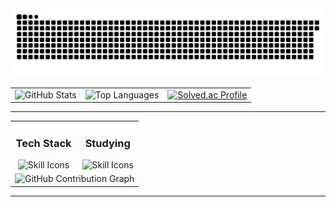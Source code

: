<div align="center">
  <picture>
    <source media="(prefers-color-scheme: dark)" srcset="https://raw.githubusercontent.com/naim-kim/naim-kim/output/github-contribution-grid-snake-dark.svg">
    <source media="(prefers-color-scheme: light)" srcset="https://raw.githubusercontent.com/naim-kim/naim-kim/output/github-contribution-grid-snake.svg">
    <img alt="github contribution grid snake animation" src="https://raw.githubusercontent.com/naim-kim/naim-kim/output/github-contribution-grid-snake.svg">
  </picture>
 </div>

<table align="center">
  <tr>
    <td align="left">
      <img width="390" src="https://github-readme-stats.vercel.app/api?username=naim-kim&show_icons=true&theme=transparent&count_private=true&hide_border=true" alt="GitHub Stats" />
    </td>
    <td align="center">
      <img width="390" src="https://github-readme-stats-naim-kims-projects.vercel.app/api/top-langs/?username=naim-kim&layout=compact&theme=transparent&show_icons=true&hide_border=true" alt="Top Languages" />
    </td>
    <td>
      <a href="https://solved.ac/profile/naimkim">
      <img src="http://mazassumnida.wtf/api/v2/generate_badge?boj=naimkim" width="390" alt="Solved.ac Profile">
      </a>
    </td>
  </tr>
</table>

---

<table>
  <tr>
    <td align="center">
      <h3 align="center">Tech Stack</h3>
        <img src="https://skillicons.dev/icons?i=java,cpp,c,js,html,css,dart,spring,mysql" alt="Skill Icons" />
    </td>
    <td align="center">
      <h3 align="center">Studying</h3>
      <img src="https://skillicons.dev/icons?i=typescript,nodejs,java,spring,mysql" alt="Skill Icons" />
    </td>
  </tr>
  <tr>
    <td colspan="2" align="center">
      <img src="https://github-readme-activity-graph.vercel.app/graph?username=naim-kim&theme=react-dark&hide_border=true" alt="GitHub Contribution Graph" />
    </td>
  </tr>
</table>

---
